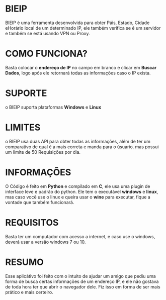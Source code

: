 # BIEIP
BIEIP é uma ferramenta desenvolvida para obter Páis, Estado, Cidade eHorário local de um determinado IP, ele também verifica se é um servidor e também se está usando VPN ou Proxy.


# COMO FUNCIONA?
Basta colocar o **endereço de IP** no campo em branco e clicar em **Buscar Dados**, logo após ele retornará todas as informações caso o IP exista.


# SUPORTE
o BIEIP suporta plataformas **Windows** e **Linux**


# LIMITES
o BIEIP usa duas API para obter todas as informações, além de ter um comparativo de qual é a mais correta e manda para o úsuario.
mas possui um limite de 50 Requisições por dia.


# INFORMAÇÕES
O Código é feito em **Python** e compilado em **C**, ele usa uma plugin de interface leve e padrão do python.
Ele tem o executável **windows** e **linux**, mas caso você use o linux e queira usar o **wine** para executar, fique a vontade que também funcionará.

# REQUISITOS
Basta ter um computador com acesso a internet, e caso use o windows, deverá usar a versão windows 7 ou 10.

# RESUMO
Esse aplicátivo foi feito com o intuito de ajudar um amigo que pediu uma forma de busca certas informações de um endereço IP, e ele não gostava de toda hora ter que abrir o navegador dele. Fiz isso em forma de ser mais prático e mais certeiro.
